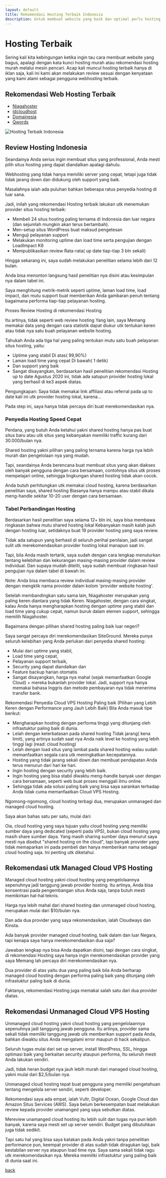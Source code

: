 ```yaml
---
layout: default
title: Rekomendasi Hosting Terbaik Indonesia
description: Untuk membuat website yang baik dan optimal perlu hosting indonesia terbaik, karenanya ketahui rekomendasi hosting terbaik dengan predikat super memuaskan. Berikut ini review hosting terbaru kami
---
```


# Hosting Terbaik

Sering kali kita kebingungan ketika ingin tau cara membuat website yang bagus, apalagi dengan kata kunci hosting murah atau rekomendasi hosting murah melalui mesin pencari. Acap kali muncul hosting terbaik hanya di iklan saja, kali ini kami akan melakukan review sesuai dengan kenyataan yang kami alami sebagai pengguna webhosting terbaik.

## Rekomendasi Web Hosting Terbaik

- [Niagahoster](https://pasti.in/niagahoster)
- [Idcloudhost](https://pasti.in/idcloudhost)
- [Domainesia](https://pasti.in/domainesia)
- [Qwords](https://pasti.in/qwords)

![Hosting Terbaik Indonesia](https://i0.wp.com/q.zippng.com/upload/st_1,q_70/https://i.ibb.co/dKRp7Mg/dyizvI.jpg)

## Review Hosting Indonesia

Seandainya Anda serius ingin membuat situs yang professional, Anda mesti pilih situs hosting yang dapat diandalkan apalagi dahulu.

Webhosting yang tidak hanya memiliki server yang cepat, tetapi juga tidak tidak jarang down dan didukung oleh support yang baik.

Masalahnya ialah ada puluhan bahkan beberapa ratus penyedia hosting di luar sana.

Jadi, inilah yang rekomendasi Hosting terbaik lakukan utk menemukan provider situs hosting terbaik:

- Membeli 24 situs hosting paling ternama di Indonesia dan luar negara (dan sejumlah mungkin akan terus bertambah).
- Men-setup situs WordPress buat maksud pengetesan
- Menguji pelayanan support
- Melakukan monitoring uptime dan load time serta pengujian dengan LoadImpact K6
- Mempublikasikan review Rata-rata( up date tiap-tiap 3 bln sekali)

Hingga sekarang ini, saya sudah melakukan penelitian selama lebih dari 12 bulan.

Anda bisa menonton langsung hasil penelitian nya disini atau kesimpulan nya dalam tabel ini.

Saya menghitung metrik-metrik seperti uptime, laman load time, load impact, dan mutu support buat memberikan Anda gambaran penuh tentang bagaimana performa tiap-tiap pelayanan hosting.

Proses Review Hosting di rekomendasi Hosting

Itu artinya, tidak seperti web review hosting Yang lain, saya Memang memakai data yang dengan cara statistik dapat diukur utk tentukan keren atau tidak nya satu buah pelayanan website hosting.

Tahukah Anda ada tiga hal yang paling tentukan mutu satu buah pelayanan situs hosting, yaitu:

- Uptime yang stabil Di atas( 99,90%)
- Laman load time yang cepat Di bawah( 1 detik)
- Dan support yang baik
- Sangat disayangkan, berdasarkan hasil penelitian rekomendasi Hosting up to date Agustus 2020 ini, tidak ada satupun provider hosting lokal yang berhasil di ke3 aspek diatas.

Pengungkapan: Saya tidak memakai link affiliasi atau referral pada up to date kali ini utk provider hosting lokal, karena...

Pada step ini, saya hanya tidak percaya diri buat merekomendasikan nya.

### Penyedia Hosting Speed Cepat

Perdana, yang butuh Anda ketahui yakni shared hosting hanya pas buat situs baru atau utk situs yang kebanyakan memiliki traffic kurang dari 30.000/bulan nya.

Shared hosting yakni pilihan yang paling ternama karena harga nya lebih murah dan pengelolaan nya yang mudah.

Tapi, seandainya Anda berencana buat membuat situs yang akan diakses oleh banyak pengguna dengan cara bersamaan, contohnya situs utk proses mempelajari online, sehingga lingkungan shared hosting tidak akan cocok.

Anda butuh perhitungkan utk memakai cloud hosting, karena berdasarkan penelitian saya, shared hosting Biasanya hanya mampu atau stabil dikala meng-handle sekitar 10-20 user dengan cara bersamaan.

### Tabel Perbandingan Hosting

Berdasarkan hasil penelitian saya selama 12+ bln ini, saya bisa membawa ringkasan bahwa mutu shared hosting lokal Kebanyakan masih kalah jauh dengan hosting luar, setidaknya buat 19 provider hosting yang saya review.

Tidak ada satupun yang berhasil di seluruh perihal penilaian, jadi sangat sulit utk merekomendasikan provider hosting lokal manapun saat ini.

Tapi, bila Anda masih tertarik, saya sudah dengan cara lengkap menuturkan tentang kelebihan dan kekurangan masing-masing provider dalam review individual. Dan supaya mudah diteliti, saya sudah membuat ringkasan hasil pengujian nya dalam tabel di bawah ini.

Note: Anda bisa membaca review individual masing-masing provider dengan mengklik nama provider dalam kolom 'provider website hosting'.

Setelah membandingkan satu sama lain, Niagahoster merupakan yang paling keren diantara yang tidak Keren. Niagahoster, dengan cara singkat, kalau Anda hanya mengharapkan hosting dengan uptime yang stabil dan load time yang cukup cepat, namun buruk dalam elemen support, sehingga memilih Niagahoster.

Bagaimana dengan pilihan shared hosting paling baik luar negeri?

Saya sangat percaya diri merekomendasikan SiteGround. Mereka punya seluruh kelebihan yang Anda perlukan dari penyedia shared hosting:

- Mulai dari uptime yang stabil,
- Load time yang cepat,
- Pelayanan support terbaik,
- Security yang dapat diandalkan dan
- Feature backup harian otomatis
- Sangat disayangkan, harga nya mahal (sejak memanfaatkan Google Cloud) + mereka bukanlah provider lokal. Jadi, support nya hanya memakai bahasa Inggris dan metode pembayaran nya tidak menerima transfer bank.

Rekomendasi Penyedia Cloud VPS Hosting Paling baik (Pilihan yang Lebih Keren dengan Performance yang Jauh Lebih Baik)
Bila Anda masuk tipe berikut:

- Mengharapkan hosting dengan performa tinggi yang ditunjang oleh infrastuktur paling baik di dunia.
- Lelah dengan keterbatasan pada shared hosting Tidak jarang( kena limit), yang artinya sudah saat nya Anda naik level ke hosting yang lebih tinggi lagi (read: cloud hosting)
- Lelah dengan load situs yang lambat pada shared hosting walau sudah memanfaatkan segala cara utk meningkatkan kecepatannya.
- Hosting yang tidak jarang sekali down dan membuat pendapatan Anda terus menurun dari hari ke hari.
- Ingin hosting dengan security yang lebih baik.
- Ingin hosting yang bisa stabil diwaktu meng-handle banyak user dengan cara bersamaan, seperti web buat proses menggali ilmu online.
- Sehingga tidak ada solusi paling baik yang bisa saya sarankan terhadap Anda tidak cuma memanfaatkan Cloud VPS Hosting.

Ngomong-ngomong, cloud hosting terbagi dua, merupakan unmanaged dan managed cloud hosting.

Saya akan bahas satu per satu, mulai dari:

Oia, cloud hosting yang saya tujuan yaitu cloud hosting yang memiliki sumber daya yang dedicated (seperti pada VPS), bukan cloud hosting yang masih share sumber daya. Yang masih sharing sumber daya menurut saya mesti nya disebut "shared hosting on the cloud", tapi banyak provider yang tidak memaparkan ini pada pembeli dan hanya memberikan nama sebagai cloud hosting saja. Ini penting utk diketahui.

## Rekomendasi utk Managed Cloud VPS Hosting

Managed cloud hosting yakni cloud hosting yang pengelolaannya sepenuhnya jadi tanggung jawab provider hosting. Itu artinya, Anda bisa konsentrasi pada pengembangan situs Anda saja, tanpa butuh mesti memikirkan hal-hal teknis.

Harga nya lebih mahal dari shared hosting dan unmanaged cloud hosting, merupakan mulai dari $10/bulan nya.

Dan ada dua provider yang saya rekomendasikan, ialah Cloudways dan Kinsta.

Ada banyak provider managed cloud hosting, baik dalam dan luar Negara, tapi kenapa saya hanya merekomendasikan dua saja?

Jawaban lengkap nya bisa Anda dapatkan disini, tapi dengan cara singkat, di rekomendasi Hosting saya hanya ingin merekomendasikan provider yang saya Memang lah percaya diri merekomendasikan nya.

Dua provider di atas yaitu dua yang paling baik bila Anda berharap managed cloud hosting dengan performa paling baik yang ditunjang oleh infrastuktur paling baik di dunia.

Faktanya, rekomendasi Hosting juga memakai salah satu dari dua provider diatas.

## Rekomendasi Unmanaged Cloud VPS Hosting

Unmanaged cloud hosting yakni cloud hosting yang pengelolaannya sepenuhnya jadi tanggung jawab pengguna. Itu artinya, provider sama sekali tidak memiliki tanggung jawab utk memberikan support pada Anda, bahkan diwaktu situs Anda mengalami error maupun di hack sekalipun.

Seluruh tugas mulai dari set up server, install WordPress, SSL, hingga optimasi baik yang berkaitan security ataupun performa, Itu seluruh mesti Anda lakukan sendiri.

Jadi, tidak heran budget nya jauh lebih murah dari managed cloud hosting, yakni mulai dari $2,5/bulan nya.

Unmanaged cloud hosting tepat buat pengguna yang memiliki pengetahuan tentang mengelola server sendiri, seperti developer.

Rekomendasi saya ada empat, ialah Vultr, Digital Ocean, Google Cloud dan Amazon Situs Services (AWS). Saya belum berkesempatan buat melakukan review kepada provider unamanged yang saya sebutkan diatas.

Mereview unamanged cloud hosting itu lebih sulit dan tugas nya pun lebih banyak, karena saya mesti set up server sendiri. Budget yang dibutuhkan juga tidak sedikit.

Tapi satu hal yang bisa saya katakan pada Anda yakni tanpa penelitian performance pun, keempat provider di atas sudah tidak diragukan lagi, baik kestabilan server nya ataupun load time nya. Saya sama sekali tidak ragu utk merekomendasikan nya. Mereka memiliki infrastuktur yang paling baik di dunia saat ini.


[back](./)
